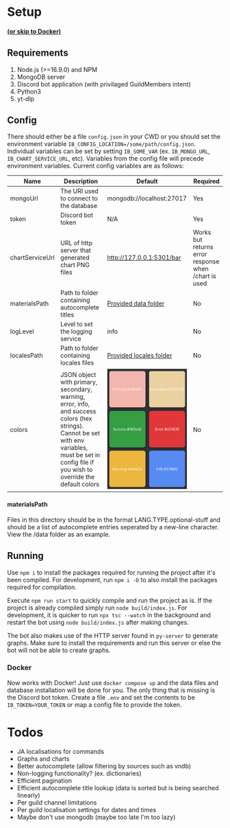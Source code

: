 # Setup
#### [(or skip to Docker)](#docker)
## Requirements
1. Node.js (>=16.9.0) and NPM 
2. MongoDB server
3. Discord bot application (with privilaged GuildMembers intent)
4. Python3
5. yt-dlp

## Config
There should either be a file `config.json` in your CWD or you should set the environment variable `IB_CONFIG_LOCATION=/some/path/config.json`.
Individual variables can be set by setting `IB_SOME_VAR` (ex. `IB_MONGO_URL`, `IB_CHART_SERVICE_URL`, etc). Variables from the config file
will precede environment variables.
Current config variables are as follows:

Name |  Description | Default | Required
-----|--------------|---------|---------|
mongoUrl | The URI used to connect to the database | mongodb://localhost:27017 | Yes
token | Discord bot token | N/A | Yes
chartServiceUrl | URL of http server that generated chart PNG files | http://127.0.0.1:5301/bar | Works but returns error response when /chart is used
materialsPath | Path to folder containing autocomplete titles | [Provided data folder](/data)  | No
logLevel | Level to set the logging service | info | No
localesPath | Path to folder containing locales files | [Provided locales folder](/locales) | No
colors | JSON object with primary, secondary, warning, error, info, and success colors (hex strings). Cannot be set with env variables, must be set in config file if you wish to override the default colors | ![Default colors](docs/default-colors.png) | No

#### materialsPath
Files in this directory should be in the format LANG.TYPE.optional-stuff and should be a list of autocomplete entries seperated by a new-line character.
View the /data folder as an example.

## Running
Use `npm i` to install the packages required for running the project after it's been compiled. For development, run `npm i -D` to also
install the packages required for compilation.

Execute `npm run start` to quickly compile and run the project as is. If the project is already compiled simply run `node build/index.js`.
For development, it is quicker to run `npx tsc --watch` in the background and restart the bot using `node build/index.js` after making changes.

The bot also makes use of the HTTP server found in `py-server` to generate graphs. Make sure to install the requirements and run this
server or else the bot will not be able to create graphs.

### Docker
Now works with Docker! Just use `docker compose up` and the data files and database installation will be done for you. The only thing that
is missing is the Discord bot token. Create a file `.env` and set the contents to be `IB_TOKEN=YOUR_TOKEN` or map a config file to
provide the token.

# Todos
- JA localisations for commands
- Graphs and charts
- Better autocomplete (allow filtering by sources such as vndb)
- Non-logging functionality? (ex. dictionaries)
- Efficient pagination
- Efficient autocomplete title lookup (data is sorted but is being searched linearly)
- Per guild channel limitations
- Per guild localisation settings for dates and times
- Maybe don't use mongodb (maybe too late I'm too lazy)
